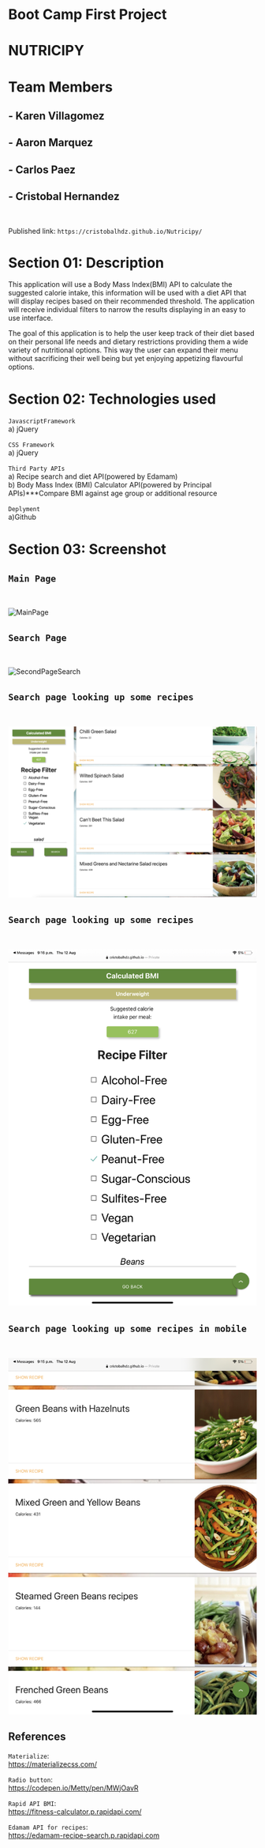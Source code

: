 # Boot Camp First Project
 <h1>NUTRICIPY</h1>

# Team Members
## - Karen Villagomez
## - Aaron Marquez
## - Carlos Paez
## - Cristobal Hernandez

</br>


Published link: `https://cristobalhdz.github.io/Nutricipy/`

# Section 01: Description
This application will use a Body Mass Index(BMI) API to calculate the suggested calorie intake, this information will be used with a diet API that will display recipes based on their recommended threshold. The application will receive individual filters to narrow the results displaying in an easy to use interface.

The goal of this application is to help the user keep track of their diet based on their personal life needs and dietary restrictions providing them a wide variety of nutritional options. This way the user can expand their menu without sacrificing their well being but yet enjoying appetizing flavourful options.

# Section 02: Technologies used
`JavascriptFramework`
</br>
    a) jQuery
</br>

`CSS Framework`
</br>
    a) jQuery
</br>

`Third Party APIs`
</br>
    a) Recipe search and diet API(powered by Edamam)
    </br>
    b) Body Mass Index (BMI) Calculator API(powered by Principal APIs)***Compare BMI against age group or additional resource
</br>

`Deplyment`
</br>
a)Github




# Section 03: Screenshot

## `Main Page`
</br>

![MainPage](./READMEimg/MainPage.png)


## `Search Page`
</br>

![SecondPageSearch](./READMEimg/SearchPage.png)


## `Search page looking up some recipes`
</br>

![Searching for recipes](./READMEimg/SearchPageSearch.png)


## `Search page looking up some recipes`
</br>

![Search filters looked at in mobile](./READMEimg/SearchFilterMobile.png)


## `Search page looking up some recipes in mobile`
</br>

![Searching for recipes](./READMEimg/SearchRecipes.png)

## References
`Materialize`:
</br>
https://materializecss.com/

`Radio button`:
</br>
https://codepen.io/Metty/pen/MWjOavR

`Rapid API BMI`:
</br>
https://fitness-calculator.p.rapidapi.com/

`Edamam API for recipes`:
</br>
https://edamam-recipe-search.p.rapidapi.com